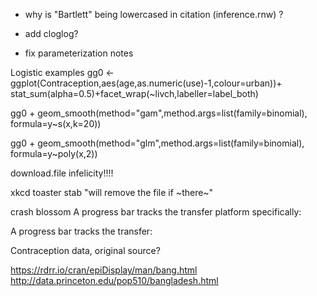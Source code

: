 
- why is "Bartlett" being lowercased in citation (inference.rnw) ?
- add cloglog?

- fix parameterization notes

Logistic examples
gg0 <- ggplot(Contraception,aes(age,as.numeric(use)-1,colour=urban))+
stat_sum(alpha=0.5)+facet_wrap(~livch,labeller=label_both)

gg0 + geom_smooth(method="gam",method.args=list(family=binomial),
formula=y~s(x,k=20))

gg0 + geom_smooth(method="glm",method.args=list(family=binomial),
formula=y~poly(x,2))

download.file infelicity!!!!

xkcd toaster stab
"will remove the file if ~there~"

crash blossom
A progress bar tracks the transfer platform specifically:

A progress bar tracks the transfer:

Contraception data, original source?

https://rdrr.io/cran/epiDisplay/man/bang.html
http://data.princeton.edu/pop510/bangladesh.html
